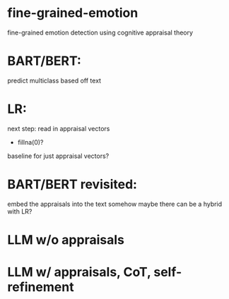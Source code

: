 # fine-grained-emotion
fine-grained emotion detection using cognitive appraisal theory

# BART/BERT:

predict multiclass based off text

# LR:
next step: read in appraisal vectors
- fillna(0)?

baseline for just appraisal vectors?

# BART/BERT revisited:

embed the appraisals into the text somehow
maybe there can be a hybrid with LR?

# LLM w/o appraisals

# LLM w/ appraisals, CoT, self-refinement

